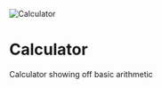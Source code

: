 ![Calculator](Calculator/CalculatorThumb.png)

# Calculator
Calculator showing off basic arithmetic
